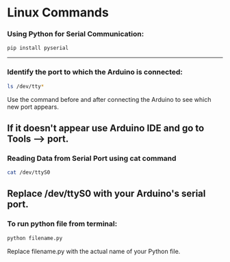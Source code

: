 # Linux Commands

### Using Python for Serial Communication:
```bash
pip install pyserial
```
---

### Identify the port to which the Arduino is connected:
```bash
ls /dev/tty*
```
Use the command before and after connecting the Arduino to see which new port appears.

If it doesn't appear use Arduino IDE and go to Tools --> port.
---

### Reading Data from Serial Port using cat command
```bash
cat /dev/ttyS0
```

Replace /dev/ttyS0 with your Arduino's serial port.
---

### To run python file from terminal:
```bash
python filename.py
```
Replace filename.py with the actual name of your Python file.



